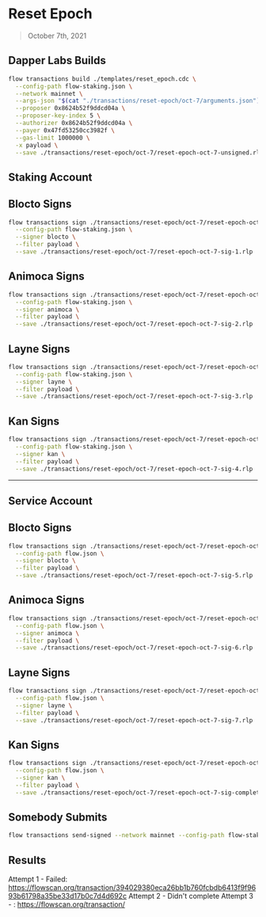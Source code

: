 # Reset Epoch

> October 7th, 2021

## Dapper Labs Builds

```sh
flow transactions build ./templates/reset_epoch.cdc \
  --config-path flow-staking.json \
  --network mainnet \
  --args-json "$(cat "./transactions/reset-epoch/oct-7/arguments.json")" \
  --proposer 0x8624b52f9ddcd04a \
  --proposer-key-index 5 \
  --authorizer 0x8624b52f9ddcd04a \
  --payer 0x47fd53250cc3982f \
  --gas-limit 1000000 \
  -x payload \
  --save ./transactions/reset-epoch/oct-7/reset-epoch-oct-7-unsigned.rlp
```

## Staking Account
## Blocto Signs

```sh
flow transactions sign ./transactions/reset-epoch/oct-7/reset-epoch-oct-7-unsigned.rlp \
  --config-path flow-staking.json \
  --signer blocto \
  --filter payload \
  --save ./transactions/reset-epoch/oct-7/reset-epoch-oct-7-sig-1.rlp
```

## Animoca Signs

```sh
flow transactions sign ./transactions/reset-epoch/oct-7/reset-epoch-oct-7-sig-1.rlp \
  --config-path flow-staking.json \
  --signer animoca \
  --filter payload \
  --save ./transactions/reset-epoch/oct-7/reset-epoch-oct-7-sig-2.rlp
```

## Layne Signs

```sh
flow transactions sign ./transactions/reset-epoch/oct-7/reset-epoch-oct-7-sig-2.rlp \
  --config-path flow-staking.json \
  --signer layne \
  --filter payload \
  --save ./transactions/reset-epoch/oct-7/reset-epoch-oct-7-sig-3.rlp
```

## Kan Signs

```sh
flow transactions sign ./transactions/reset-epoch/oct-7/reset-epoch-oct-7-sig-3.rlp \
  --config-path flow-staking.json \
  --signer kan \
  --filter payload \
  --save ./transactions/reset-epoch/oct-7/reset-epoch-oct-7-sig-4.rlp
```

---

## Service Account
## Blocto Signs

```sh
flow transactions sign ./transactions/reset-epoch/oct-7/reset-epoch-oct-7-4.rlp \
  --config-path flow.json \
  --signer blocto \
  --filter payload \
  --save ./transactions/reset-epoch/oct-7/reset-epoch-oct-7-sig-5.rlp
```

## Animoca Signs

```sh
flow transactions sign ./transactions/reset-epoch/oct-7/reset-epoch-oct-7-sig-5.rlp \
  --config-path flow.json \
  --signer animoca \
  --filter payload \
  --save ./transactions/reset-epoch/oct-7/reset-epoch-oct-7-sig-6.rlp
```

## Layne Signs

```sh
flow transactions sign ./transactions/reset-epoch/oct-7/reset-epoch-oct-7-sig-6.rlp \
  --config-path flow.json \
  --signer layne \
  --filter payload \
  --save ./transactions/reset-epoch/oct-7/reset-epoch-oct-7-sig-7.rlp
```

## Kan Signs

```sh
flow transactions sign ./transactions/reset-epoch/oct-7/reset-epoch-oct-7-sig-7.rlp \
  --config-path flow.json \
  --signer kan \
  --filter payload \
  --save ./transactions/reset-epoch/oct-7/reset-epoch-oct-7-sig-complete.rlp
```


## Somebody Submits

```sh
flow transactions send-signed --network mainnet --config-path flow-staking.json ./transactions/reset-epoch/oct-7/reset-epoch-oct-7-sig-complete.rlp
```

## Results

Attempt 1 - Failed: https://flowscan.org/transaction/394029380eca26bb1b760fcbdb6413f9f9693b61798a35be33d17b0c7d4d692c
Attempt 2 - Didn't complete
Attempt 3 - : https://flowscan.org/transaction/

